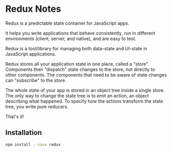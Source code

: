 # Redux Notes

Redux is a predictable state container for JavaScript apps.

It helps you write applications that behave consistently, run in different
environments (client, server, and native), and are easy to test.

Redux is a tool/library for managing both data-state and UI-state in 
JavaScript applications.

Redux stores all your application state in one place, called a "store".
Components then "dispatch" state changes to the store, not directly to other
components.  The components that need to be aware of state changes can
"subscribe" to the store.

The whole state of your app is stored in an object tree inside a single store.
The only way to change the state tree is to emit an action, an object
describing what happened.  To specify how the actions transform the state
tree, you write pure reducers.

That's it!


## Installation

```sh
npm install --save redux
```
